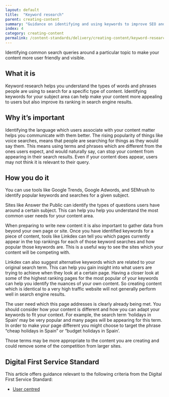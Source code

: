 ```yaml
---
layout: default
title:  "Keyword research"
parent: creating-content
summary: "Guidance on identifying and using keywords to improve SEO and relevance to users."
index: 4
category: creating-content
permalink: /content-standards/delivery/creating-content/keyword-research/
---
```


Identifying common search queries around a particular topic to make your content more user friendly and visible.

## What it is
Keyword research helps you understand the types of words and phrases people are using to search for a specific type of content.
Identifying keywords for your subject area can help make your content more appealing to users but also improve its ranking in search engine results.

## Why it’s important
Identifying the language which users associate with your content matter helps you communicate with them better.
The rising popularity of things like voice searches, means that people are searching for things as they would say them.
This means using terms and phrases which are different from the ones users expect, and would naturally say,  can stop your content from appearing in their search results. Even if your content does appear, users may not think it is relevant to their query.

## How you do it

You can use tools like Google Trends, Google Adwords, and SEMrush to identify popular keywords and searches for a given subject.

Sites like Answer the Public can identify the types of questions users have around a certain subject. This can help you help you understand the most common user needs for your content area.

When preparing to write new content it is also important to gather data from beyond your own page or site.
Once you have identified keywords for a piece of content, tools like Linkdex can tell you which pages currently appear in the top rankings for each of those keyword searches and how popular those keywords are. This is a useful way to see the sites which your content will be competing with.

Linkdex can also suggest alternative keywords which are related to your original search term. This can help you gain insight into what users are trying to achieve when they look at a certain page.
Having a closer look at some of the highest ranking pages for the most popular of your keywords can help you identify the nuances of your own content. So creating content which is identical to a very high traffic website will not generally perform well in search engine results.

The user need which this page addresses is clearly already being met. You should consider how your content is different and how you can adapt your keywords to fit your context.
For example, the search term ‘holidays in Spain’ may be very popular and many pages will be appearing for this term. In order to make your page different you might choose to target the phrase “cheap holidays in Spain” or “budget holidays in Spain’.

Those terms may be more appropriate to the content you are creating and could remove some of the competition from larger sites.

## Digital First Service Standard
This article offers guidance relevant to the following criteria from the Digital First Service Standard:
* [User centred](http://scottishgovernment.github.io/criterion/user-centred/)
